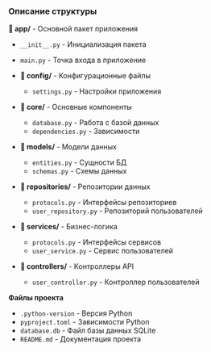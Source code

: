 
### Описание структуры

**📁 app/** - Основной пакет приложения
  - `__init__.py` - Инициализация пакета
  - `main.py` - Точка входа в приложение
- **📁 config/** - Конфигурационные файлы
  - `settings.py` - Настройки приложения

- **📁 core/** - Основные компоненты
  - `database.py` - Работа с базой данных
  - `dependencies.py` - Зависимости

- **📁 models/** - Модели данных
  - `entities.py` - Сущности БД
  - `schemas.py` - Схемы данных

- **📁 repositories/** - Репозитории данных
  - `protocols.py` - Интерфейсы репозиториев
  - `user_repository.py` - Репозиторий пользователей

- **📁 services/** - Бизнес-логика
  - `protocols.py` - Интерфейсы сервисов
  - `user_service.py` - Сервис пользователей

- **📁 controllers/** - Контроллеры API
  - `user_controller.py` - Контроллер пользователей

**Файлы проекта**
  - `.python-version` - Версия Python
  - `pyproject.toml` - Зависимости Python
  - `database.db` - Файл базы данных SQLite
  - `README.md` - Документация проекта
